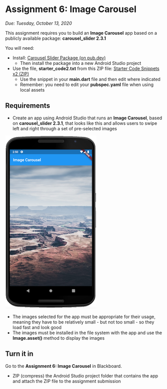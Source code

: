 # Assignment 6: Image Carousel

*Due: Tuesday, October 13, 2020*

This assignment requires you to build an **Image Carousel** app based on a publicly available package: **carousel_slider 2.3.1**

You will need:

- Install: [Carousel Slider Package (on pub.dev)](https://pub.dev/packages/carousel_slider)
  - Then install the package into a new Android Studio project
- Use the file, **starter_code2.txt** from this ZIP file: [Starter Code Snippets x2 (ZIP)](../13-image-carousel/starter-code-snippets.zip)
  - Use the snippet in your **main.dart** file and then edit where indicated
  - Remember: you need to edit your **pubspec.yaml** file when using local assets

## Requirements

- Create an app using Android Studio that runs an **Image Carousel**, based on **carousel_slider 2.3.1**, that looks like this and allows users to swipe left and right through a set of pre-selected images

![figure1](media/figure1.png)

- The images selected for the app must be appropriate for their usage, meaning they have to be relatively small - but not too small - so they load fast and look good
- The images must be installed in the file system with the app and use the **Image.asset()** method to display the images

## Turn it in

Go to the **Assignment 6: Image Carousel** in Blackboard.

- ZIP (compress) the Android Studio project folder that contains the app and attach the ZIP file to the assignment submission



